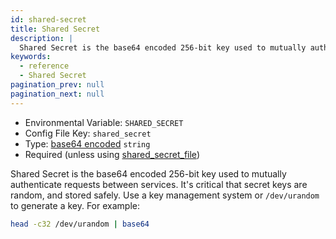 ```yaml
---
id: shared-secret
title: Shared Secret
description: |
  Shared Secret is the base64 encoded 256-bit key used to mutually authenticate requests between services.
keywords:
  - reference
  - Shared Secret
pagination_prev: null
pagination_next: null
---
```


- Environmental Variable: `SHARED_SECRET`
- Config File Key: `shared_secret`
- Type: [base64 encoded](https://en.wikipedia.org/wiki/Base64) `string`
- Required (unless using [shared_secret_file](./shared-secret-file))

Shared Secret is the base64 encoded 256-bit key used to mutually authenticate requests between services. It's critical that secret keys are random, and stored safely. Use a key management system or `/dev/urandom` to generate a key. For example:

```sh
head -c32 /dev/urandom | base64
```

